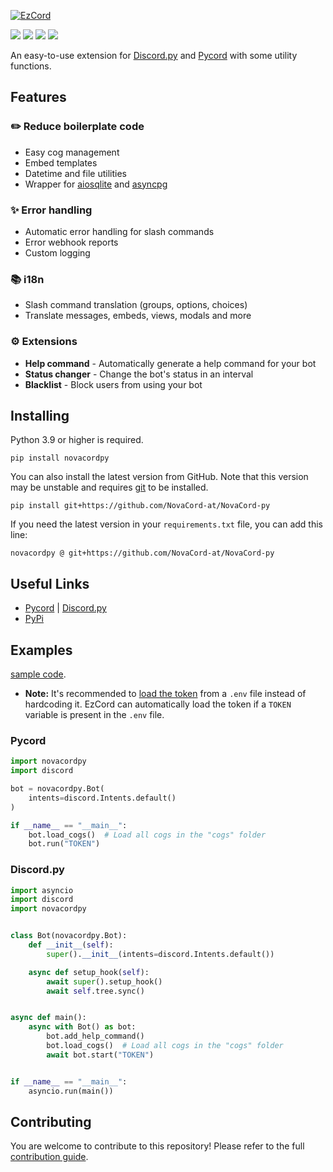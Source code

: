 [![EzCord](https://novacord-py.readthedocs.io/en/latest/_static/novacordpy.png)](https://github.com/NovaCord-at/NovaCord-py)

[![](https://img.shields.io/discord/1088405118392750121?label=discord&style=for-the-badge&logo=discord&color=5865F2&logoColor=white)](https://discord.gg/7GnUwbStKA)
[![](https://img.shields.io/pypi/v/novacordpy.svg?style=for-the-badge&logo=pypi&color=yellow&logoColor=white)](https://pypi.org/project/novacordpy/)
[![](https://img.shields.io/github/license/NovaCord-at/NovaCord-py?style=for-the-badge&logo=pypi&color=green&logoColor=white)](https://github.com/NovaCord-at/NovaCord-py/blob/main/LICENSE)
[![](https://aschey.tech/tokei/github/NovaCord-at/NovaCord-py?style=for-the-badge)](https://github.com/NovaCord-at/NovaCord-py)

An easy-to-use extension for [Discord.py](https://github.com/Rapptz/discord.py)
and [Pycord](https://github.com/Pycord-Development/pycord) with some utility functions.

## Features
### ✏️ Reduce boilerplate code
- Easy cog management
- Embed templates
- Datetime and file utilities
- Wrapper for [aiosqlite](https://github.com/omnilib/aiosqlite) and [asyncpg](https://github.com/MagicStack/asyncpg)

### ✨ Error handling
- Automatic error handling for slash commands
- Error webhook reports
- Custom logging

### 📚 i18n
- Slash command translation (groups, options, choices)
- Translate messages, embeds, views, modals and more

### ⚙️ Extensions
- **Help command** - Automatically generate a help command for your bot
- **Status changer** - Change the bot's status in an interval
- **Blacklist** - Block users from using your bot

## Installing
Python 3.9 or higher is required.
```
pip install novacordpy
```
You can also install the latest version from GitHub. Note that this version may be unstable
and requires [git](https://git-scm.com/downloads) to be installed.
```
pip install git+https://github.com/NovaCord-at/NovaCord-py
```
If you need the latest version in your `requirements.txt` file, you can add this line:
```
novacordpy @ git+https://github.com/NovaCord-at/NovaCord-py
```

## Useful Links
- [Pycord](https://docs.pycord.dev/) | [Discord.py](https://discordpy.readthedocs.io/en/stable/)
- [PyPi](https://pypi.org/project/novacordpy/)

## Examples
 [sample code](https://novacord-py.readthedocs.io/en/latest/examples/examples.html).
- **Note:** It's recommended to [load the token](https://guide.pycord.dev/getting-started/creating-your-first-bot#protecting-tokens) from a `.env` file instead of hardcoding it.
EzCord can automatically load the token if a `TOKEN` variable is present in the `.env` file.

### Pycord

```py
import novacordpy
import discord

bot = novacordpy.Bot(
    intents=discord.Intents.default()
)

if __name__ == "__main__":
    bot.load_cogs()  # Load all cogs in the "cogs" folder
    bot.run("TOKEN")
```

### Discord.py

```py
import asyncio
import discord
import novacordpy


class Bot(novacordpy.Bot):
    def __init__(self):
        super().__init__(intents=discord.Intents.default())

    async def setup_hook(self):
        await super().setup_hook()
        await self.tree.sync()


async def main():
    async with Bot() as bot:
        bot.add_help_command()
        bot.load_cogs()  # Load all cogs in the "cogs" folder
        await bot.start("TOKEN")


if __name__ == "__main__":
    asyncio.run(main())
```

## Contributing
You are welcome to contribute to this repository! Please refer to the full [contribution guide](https://novacord-py.readthedocs.io/en/latest/pages/contributing.html).
